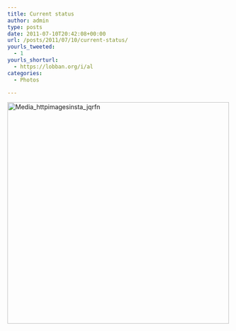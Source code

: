 ```yaml
---
title: Current status
author: admin
type: posts
date: 2011-07-10T20:42:08+00:00
url: /posts/2011/07/10/current-status/
yourls_tweeted:
  - 1
yourls_shorturl:
  - https://lobban.org/i/al
categories:
  - Photos

---
```

<div class='posterous_autopost'>
  <a href="http://instagr.am/p/HY5Ak/"></p> 
  
  <div class='p_embed p_image_embed'>
    <a href="http://posterous.com/getfile/files.posterous.com/nonimage/iciBtaAJzcnuADjBaFCDGFDAHhisyicxJnfslbhHpbnyyqEdGrgEyIjvsrdu/media_httpimagesinsta_JqrFn.jpg.scaled1000.jpg"><img alt="Media_httpimagesinsta_jqrfn" height="500" src="https://posterous.com/getfile/files.posterous.com/nonimage/iciBtaAJzcnuADjBaFCDGFDAHhisyicxJnfslbhHpbnyyqEdGrgEyIjvsrdu/media_httpimagesinsta_JqrFn.jpg.scaled500.jpg" width="500" /></a>
  </div>
  
  <p>
    </a></div>